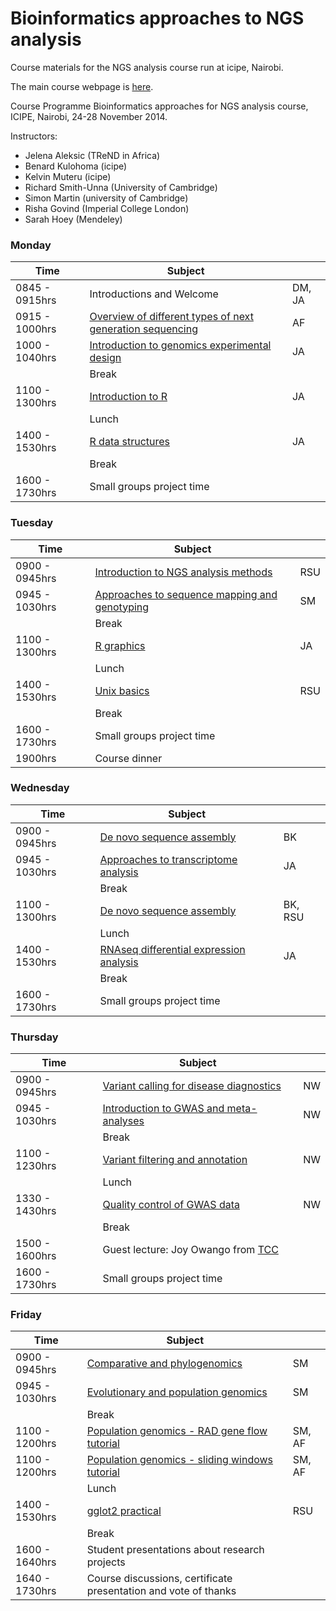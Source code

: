 Bioinformatics approaches to NGS analysis
==================

Course materials for the NGS analysis course run at icipe, Nairobi.

The main course webpage is [here](https://github.com/jelena121/NGS_analysis_icipe/blob/master/day%201/SequencingTechs.pdf?raw=true).

Course Programme
Bioinformatics approaches for NGS  analysis course, ICIPE, Nairobi, 24-28 November 2014.
 
Instructors:  
* Jelena Aleksic (TReND in Africa)
* Benard Kulohoma (icipe)
* Kelvin Muteru (icipe)
* Richard Smith-Unna (University of Cambridge)
* Simon Martin (university of Cambridge)
* Risha Govind (Imperial College London)
* Sarah Hoey (Mendeley)

### Monday

| Time          | Subject                                           |     |
|---------------|------------------------------------------------|-----|
| 0845 - 0915hrs| Introductions and Welcome                             | DM, JA  |
| 0915 - 1000hrs| [Overview of different types of next generation sequencing](https://github.com/jelena121/NGS_analysis_icipe/blob/master/day%201/SequencingTechs.pdf?raw=true) | AF  |
| 1000 - 1040hrs| [Introduction to genomics experimental design](https://github.com/jelena121/NGS_analysis_icipe/blob/master/day%201/Experimental%20design%20-%20Jelena%20Aleksic.pdf?raw=true) | JA  |
|               | Break                                          |     |
| 1100 - 1300hrs| [Introduction to R](https://github.com/jelena121/NGS_analysis_icipe/blob/master/day%201/R%20introduction%20-%20Jelena%20Aleksic.pdf?raw=true) | JA  |
|               | Lunch                                          |     |
| 1400 - 1530hrs| [R data structures](https://github.com/jelena121/NGS_analysis_icipe/blob/master/day%201/R%20data%20structures%20-%20Jelena%20Aleksic.pdf?raw=true) | JA  |
|               | Break                                          |     |
| 1600 - 1730hrs| Small groups project time |   |


### Tuesday

| Time          | Subject                                           |     |
|---------------|------------------------------------------------|-----|
| 0900 - 0945hrs| [Introduction to NGS analysis methods](https://github.com/jelena121/NGS_analysis_icipe/blob/master/day%202/Intro%20to%20NGS%20analysis%20-%20Richard%20Smith.pdf?raw=true) | RSU  |
| 0945 - 1030hrs| [Approaches to sequence mapping and genotyping](https://github.com/jelena121/NGS_analysis_icipe/blob/master/day%202/Mapping_and_Genotyping_Approaches.pdf?raw=true) | SM  |
|               | Break                                          |     |
| 1100 - 1300hrs| [R graphics](https://github.com/jelena121/NGS_analysis_icipe/blob/master/day%202/R%20graphics%20-%20Jelena%20Aleksic.pdf?raw=true) | JA  |
|               | Lunch                                          |     |
| 1400 - 1530hrs| [Unix basics](https://github.com/jelena121/NGS_analysis_icipe/blob/master/day%202/unix_primer.pdf?raw=true) | RSU  |
|               | Break                                          |     |
| 1600 - 1730hrs| Small groups project time |   |
| 1900hrs| Course dinner |   |


### Wednesday

| Time          | Subject                                           |     |
|---------------|------------------------------------------------|-----|
| 0900 - 0945hrs| [De novo sequence assembly](https://github.com/jelena121/NGS_analysis_icipe/blob/master/day%203/Assembly%20-%20Benard%20Kulohoma.pdf?raw=true) | BK  |
| 0945 - 1030hrs| [Approaches to transcriptome analysis](https://github.com/jelena121/NGS_analysis_icipe/blob/master/day%203/Transcriptome%20analysis%20-%20Jelena%20Aleksic.pdf?raw=true) | JA  |
|               | Break                                          |     |
| 1100 - 1300hrs| [De novo sequence assembly](https://github.com/jelena121/NGS_analysis_icipe/blob/master/day%203/Assembly%20practica%20-%20Benard%20Kulohoma.pdf?raw=true) | BK, RSU  |
|               | Lunch                                          |     |
| 1400 - 1530hrs| [RNAseq differential expression analysis](https://github.com/jelena121/NGS_analysis_icipe/tree/master/day%203/RNAseq_practical) | JA  |
|               | Break                                          |     |
| 1600 - 1730hrs| Small groups project time |   |


### Thursday

| Time          | Subject                                           |     |
|---------------|------------------------------------------------|-----|
| 0900 - 0945hrs| [Variant calling for disease diagnostics](https://github.com/jelena121/NGS_analysis_icipe/blob/master/day%204/Variant%20Calling%20-%20Nicola%20Whiffin.pdf?raw=true) | NW  |
| 0945 - 1030hrs| [Introduction to GWAS and meta-analyses](https://github.com/jelena121/NGS_analysis_icipe/blob/master/day%204/GWAS%2C%20meta-analysis%20and%20imputation%20-%20Nicola%20Whiffin.pdf) | NW  |
|               | Break                                          |     |
| 1100 - 1230hrs| [Variant filtering and annotation](https://github.com/jelena121/NGS_analysis_icipe/tree/master/day%204/FilteringAnnotationPractical) | NW |
|               | Lunch                                          |     |
| 1330 - 1430hrs| [Quality control of GWAS data](https://github.com/jelena121/NGS_analysis_icipe/tree/master/day%204/GWASPractical) | NW  |
|               | Break                                          |     |
| 1500 - 1600hrs| Guest lecture: Joy Owango from [TCC](http://www.tcc-africa.org/tcc/) |   |
| 1600 - 1730hrs| Small groups project time |   |

### Friday

| Time          | Subject                                           |     |
|---------------|------------------------------------------------|-----|
| 0900 - 0945hrs| [Comparative and phylogenomics](https://github.com/jelena121/NGS_analysis_icipe/blob/master/day%205/Comparative_and_Phylogenomics.pdf?raw=true) | SM  |
| 0945 - 1030hrs| [Evolutionary and population genomics](https://github.com/jelena121/NGS_analysis_icipe/blob/master/day%205/Population_Genomics.pdf?raw=true) | SM  |
|               | Break                                          |     |
| 1100 - 1200hrs| [Population genomics - RAD gene flow tutorial](https://github.com/jelena121/NGS_analysis_icipe/blob/master/day%205/RAD_gene_flow_tutorial.tar.gz?raw=true) | SM, AF |
| 1100 - 1200hrs| [Population genomics - sliding windows tutorial](https://github.com/jelena121/NGS_analysis_icipe/blob/master/day%205/sliding_windows_tutorial.tar.gz?raw=true) | SM, AF |
|               | Lunch                                          |     |
| 1400 - 1530hrs| [gglot2 practical](http://www.ling.upenn.edu/~joseff/avml2012/) | RSU  |
|               | Break                                          |     |
| 1600 - 1640hrs| Student presentations about research projects |   |
| 1640 - 1730hrs| Course discussions, certificate presentation and vote of thanks |   |
